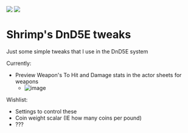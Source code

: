 ![](https://img.shields.io/badge/Foundry-v12-informational)
![](https://img.shields.io/badge/Dnd5e-v4.3.6-informational)

# Shrimp's DnD5E tweaks
Just some simple tweaks that I use in the DnD5E system

Currently:
- Preview Weapon's To Hit and Damage stats in the actor sheets for weapons
  - ![image](https://github.com/user-attachments/assets/fbf81084-a905-401b-a70b-7199e4a32911)

Wishlist:
- Settings to control these
- Coin weight scalar (IE how many coins per pound)
- ???
